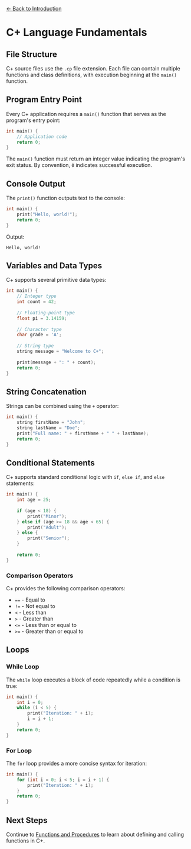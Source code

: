 [← Back to Introduction](../introduction.md)

# C+ Language Fundamentals

## File Structure

C+ source files use the `.cp` file extension. Each file can contain multiple functions and class definitions, with execution beginning at the `main()` function.

## Program Entry Point

Every C+ application requires a `main()` function that serves as the program's entry point:

```cpp
int main() {
    // Application code
    return 0;
}
```

The `main()` function must return an integer value indicating the program's exit status. By convention, `0` indicates successful execution.

## Console Output

The `print()` function outputs text to the console:

```cpp
int main() {
    print("Hello, world!");
    return 0;
}
```

Output:
```
Hello, world!
```

## Variables and Data Types

C+ supports several primitive data types:

```cpp
int main() {
    // Integer type
    int count = 42;
    
    // Floating-point type
    float pi = 3.14159;
    
    // Character type
    char grade = 'A';
    
    // String type
    string message = "Welcome to C+";
    
    print(message + ": " + count);
    return 0;
}
```

## String Concatenation

Strings can be combined using the `+` operator:

```cpp
int main() {
    string firstName = "John";
    string lastName = "Doe";
    print("Full name: " + firstName + " " + lastName);
    return 0;
}
```

## Conditional Statements

C+ supports standard conditional logic with `if`, `else if`, and `else` statements:

```cpp
int main() {
    int age = 25;
    
    if (age < 18) {
        print("Minor");
    } else if (age >= 18 && age < 65) {
        print("Adult");
    } else {
        print("Senior");
    }
    
    return 0;
}
```

### Comparison Operators

C+ provides the following comparison operators:
- `==` - Equal to
- `!=` - Not equal to
- `<` - Less than
- `>` - Greater than
- `<=` - Less than or equal to
- `>=` - Greater than or equal to

## Loops

### While Loop

The `while` loop executes a block of code repeatedly while a condition is true:

```cpp
int main() {
    int i = 0;
    while (i < 5) {
        print("Iteration: " + i);
        i = i + 1;
    }
    return 0;
}
```

### For Loop

The `for` loop provides a more concise syntax for iteration:

```cpp
int main() {
    for (int i = 0; i < 5; i = i + 1) {
        print("Iteration: " + i);
    }
    return 0;
}
```

## Next Steps

Continue to [Functions and Procedures](./functions.md) to learn about defining and calling functions in C+.